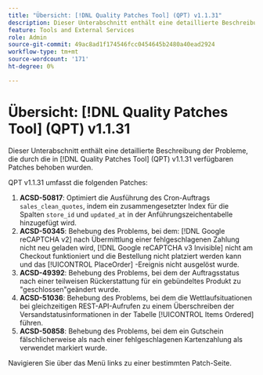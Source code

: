 ```yaml
---
title: "Übersicht: [!DNL Quality Patches Tool] (QPT) v1.1.31"
description: Dieser Unterabschnitt enthält eine detaillierte Beschreibung der Probleme, die durch die in [!DNL Quality Patches Tool]  (QPT) v1.1.31 verfügbaren Patches behoben wurden.
feature: Tools and External Services
role: Admin
source-git-commit: 49ac8ad1f174546fcc0454645b2480a40ead2924
workflow-type: tm+mt
source-wordcount: '171'
ht-degree: 0%

---
```


# Übersicht: [!DNL Quality Patches Tool] (QPT) v1.1.31

Dieser Unterabschnitt enthält eine detaillierte Beschreibung der Probleme, die durch die in [!DNL Quality Patches Tool] (QPT) v1.1.31 verfügbaren Patches behoben wurden.

QPT v1.1.31 umfasst die folgenden Patches:

1. **ACSD-50817**: Optimiert die Ausführung des Cron-Auftrags `sales_clean_quotes`, indem ein zusammengesetzter Index für die Spalten `store_id` und `updated_at` in der Anführungszeichentabelle hinzugefügt wird.
1. **ACSD-50345**: Behebung des Problems, bei dem: [!DNL Google reCAPTCHA v2] nach Übermittlung einer fehlgeschlagenen Zahlung nicht neu geladen wird, [!DNL Google reCAPTCHA v3 Invisible] nicht am Checkout funktioniert und die Bestellung nicht platziert werden kann und das [!UICONTROL PlaceOrder] -Ereignis nicht ausgelöst wurde.
1. **ACSD-49392**: Behebung des Problems, bei dem der Auftragsstatus nach einer teilweisen Rückerstattung für ein gebündeltes Produkt zu &quot;geschlossen&quot;geändert wurde.
1. **ACSD-51036**: Behebung des Problems, bei dem die Wettlaufsituationen bei gleichzeitigen REST-API-Aufrufen zu einem Überschreiben der Versandstatusinformationen in der Tabelle [!UICONTROL Items Ordered] führen.
1. **ACSD-50858**: Behebung des Problems, bei dem ein Gutschein fälschlicherweise als nach einer fehlgeschlagenen Kartenzahlung als verwendet markiert wurde.

Navigieren Sie über das Menü links zu einer bestimmten Patch-Seite.
